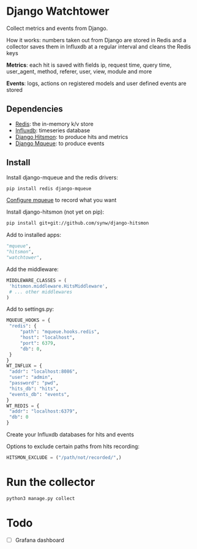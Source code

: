 # Django Watchtower

Collect metrics and events from Django.

How it works: numbers taken out from Django are stored in Redis and a collector saves them in 
Influxdb at a regular interval and cleans the Redis keys 

**Metrics**: each hit is saved with fields ip, request time, query time, user_agent, method, referer, user, view, module and more

**Events**: logs, actions on registered models and user defined events are stored

## Dependencies

- [Redis](https://redis.io/): the in-memory k/v store
- [Influxdb](https://www.influxdata.com/): timeseries database
- [Django Hitsmon](https://github.com/synw/django-mqueue): to produce hits and metrics
- [Django Mqueue](https://github.com/synw/django-hitsmon): to produce events

## Install

Install django-mqueue and the redis drivers:

   ```bash
   pip install redis django-mqueue
   ```

[Configure mqueue](http://django-mqueue.readthedocs.io/en/latest/usage/registered_models.html) to record what you want

Install django-hitsmon (not yet on pip):

   ```bash
   pip install git+git://github.com/synw/django-hitsmon
   ```

Add to installed apps:

   ```python
   "mqueue",
   "hitsmon",
   "watchtower",
   ```

Add the middleware:

   ```python
   MIDDLEWARE_CLASSES = (
    'hitsmon.middleware.HitsMiddleware',
    # ... other middlewares
   )
   ```

Add to settings.py:
   ```python
   MQUEUE_HOOKS = {
    "redis": {
        "path": "mqueue.hooks.redis",
        "host": "localhost",
        "port": 6379,
        "db": 0,
    }
   }
   WT_INFLUX = {
    "addr": "localhost:8086",
    "user": "admin",
    "password": "pwd",
    "hits_db": "hits",
    "events_db": "events",
   }
   WT_REDIS = {
    "addr": "localhost:6379",
    "db": 0
   }
   ```

Create your Influxdb databases for hits and events

Options to exclude certain paths from hits recording:

   ```python
   HITSMON_EXCLUDE = ("/path/not/recorded/",)
   ```
# Run the collector

   ```python
   python3 manage.py collect
   ```

# Todo

- [ ] Grafana dashboard